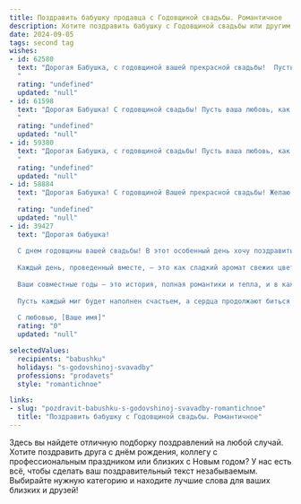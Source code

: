 ```yaml
---
title: Поздравить бабушку продавца с Годовщиной свадьбы. Романтичное
description: Хотите поздравить бабушку с Годовщиной свадьбы или другим праздником? Наш ИИ создаст незабываемое поздравление, а вы обязательно выделитесь среди других.  
date: 2024-09-05
tags: second tag
wishes:
- id: 62580
  text: "Дорогая Бабушка, с годовщиной вашей прекрасной свадьбы!  Пусть ваша любовь, как старое вино, с годами становится только крепче и ароматнее.  Желаю вам, чтобы каждый день вашего совместного пути был наполнен счастьем, нежностью и взаимной заботой!
  "
  rating: "undefined"
  updated: "null"
- id: 61598
  text: "Дорогая Бабушка! С годовщиной свадьбы! Пусть ваша любовь, как и ваш талант продавца, всегда будет  яркой, привлекательной и желанной!
  "
  rating: "undefined"
  updated: "null"
- id: 59380
  text: "Дорогая Бабушка, с годовщиной свадьбы! Пусть ваша любовь, как и ваши товары на прилавке, всегда будет востребована, яркой и приносящей только радость!
  "
  rating: "undefined"
  updated: "null"
- id: 58884
  text: "Дорогая Бабушка! С годовщиной Вашей прекрасной свадьбы! Желаю Вам долгих лет счастья, любви и взаимопонимания. Пусть ваши дни будут наполнены теплом и радостью, а ваши сердца всегда будут биться в унисон. Поздравляю с этой замечательной датой!
  "
  rating: "undefined"
  updated: "null"
- id: 39427
  text: "Дорогая бабушка!
  
  С днем годовщины вашей свадьбы! В этот особенный день хочу поздравить вас и дедушку с тем чудесным мгновением, когда ваши сердца соединились навсегда.
  
  Каждый день, проведенный вместе, — это как сладкий аромат свежих цветов, который нежно окутывает ваши жизни. Вы — яркий пример настоящей любви, терпения и заботы друг о друге.
  
  Ваши совместные годы — это история, полная романтики и тепла, и в каждой главе я вижу, как с каждым днем ваша связь только крепче. Как продавец, вы всегда умели находить лучшее: в жизни, в удачных покупках и в любви.
  
  Пусть каждый миг будет наполнен счастьем, а сердца продолжают биться в унисон. Желаю вам бесконечной любви, здоровья и долгих лет вместе!
  
  С любовью, [Ваше имя]"
  rating: "0"
  updated: "null"

selectedValues:
  recipients: "babushku"
  holidays: "s-godovshinoj-svavadby"
  professions: "prodavets"
  style: "romantichnoe"

links:
- slug: "pozdravit-babushku-s-godovshinoj-svavadby-romantichnoe"
  title: "Поздравить бабушку с Годовщиной свадьбы. Романтичное"
---
```


Здесь вы найдете отличную подборку поздравлений на любой случай. 
Хотите поздравить друга с днём рождения, коллегу с профессиональным праздником или близких с Новым годом? У нас есть всё, чтобы сделать ваш поздравительный текст незабываемым. Выбирайте нужную категорию и находите лучшие слова для ваших близких и друзей!

